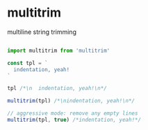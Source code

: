 # multitrim
multiline string trimming

```javascript

import multitrim from 'multitrim'

const tpl = `
  indentation, yeah!
`

tpl /*\n  indentation, yeah!\n*/

multitrim(tpl) /*\nindentation, yeah!\n*/

// aggressive mode: remove any empty lines
multitrim(tpl, true) /*indentation, yeah!*/

```
